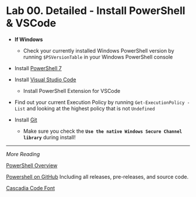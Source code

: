 # Lab 00. Detailed - Install PowerShell & VSCode

- **If Windows**
  - Check your currently installed Windows PowerShell version by running `$PSVersionTable` in your Windows PowerShell console

- Install [PowerShell 7](https://github.com/PowerShell/PowerShell/releases/tag/v7.2.1)

- Install [Visual Studio Code](http://aka.ms/vscode)
  - Install PowerShell Extension for VSCode

- Find out your current Execution Policy by running `Get-ExecutionPolicy -List` and looking at the highest policy that is not `Undefined`

- Install [Git](https://git-scm.com/)
  - Make sure you check the **`Use the native Windows Secure Channel library`** during install!

---

*More Reading*

[PowerShell Overview](https://docs.microsoft.com/en-us/powershell/scripting/overview)

[Powershell on GitHub](https://github.com/PowerShell/PowerShell) Including all releases, pre-releases, and source code.

[Cascadia Code Font](https://github.com/microsoft/cascadia-code)

